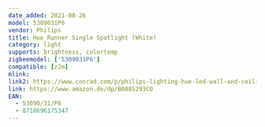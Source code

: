 ```yaml
---
date_added: 2021-08-26
model: 5309031P6
vendor: Philips
title: Hue Runner Single Spotlight (White)
category: light
supports: brightness, colortemp
zigbeemodel: ['5309031P6']
compatible: [z2m]
mlink: 
link2: https://www.conrad.com/p/philips-lighting-hue-led-wall-and-ceiling-light-5309031p6-runner-gu10-5-w-warm-white-cool-white-daylight-white-2268889
link: https://www.amazon.de/dp/B088S293CQ
EAN: 
  - 53090/31/P6
  - 8718696175347
---
```

